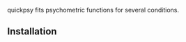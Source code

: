 <!-- README.md is generated from README.Rmd. Please edit that file -->



quickpsy fits psychometric functions for several conditions.

Installation
------------
